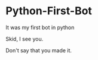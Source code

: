 # Python-First-Bot
It was my first bot in python


Skid, I see you.


Don't say that you made it.


